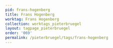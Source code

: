 ```yaml
---
pid: frans-hogenberg
title: Frans Hogenberg
worktag: Frans Hogenberg
collection: worktags_pieterbruegel
layout: tagpage_pieterbruegel
order: '069'
permalink: /pieterbruegel/tags/frans-hogenberg
---
```

